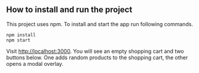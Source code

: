 ## How to install and run the project

This project uses npm. To install and start the app run following commands.

```
npm install
npm start
```

Visit [http://localhost:3000](http://localhost:3000). You will see an empty shopping cart and two buttons below. One adds random products to the shopping cart, the other opens a modal overlay.